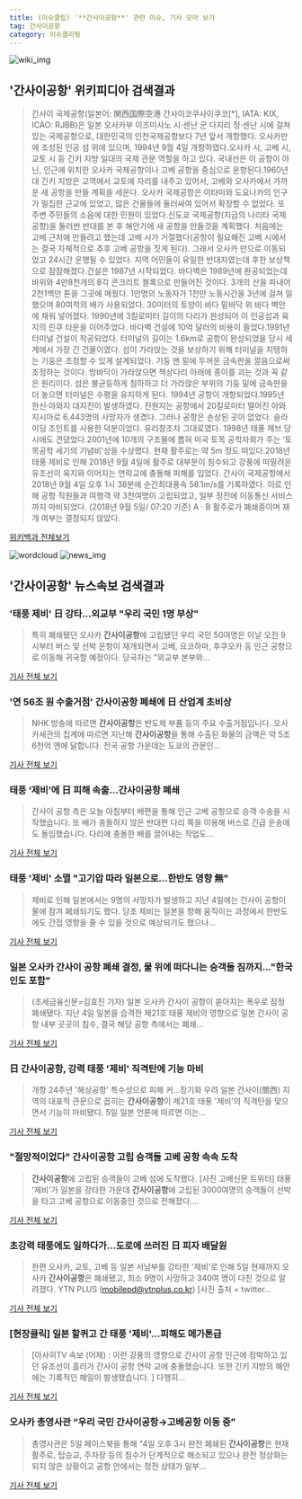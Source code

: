```yaml
---
title: (이슈클립) '**간사이공항**' 관련 이슈, 기사 모아 보기
tag: 간사이공항
category: 이슈클리핑
---
```

![wiki_img](https://user-images.githubusercontent.com/42597476/44503234-41136a80-a6d0-11e8-9071-6fc6418eafe4.png)
## **'**간사이공항**'** 위키피디아 검색결과
>간사이 국제공항(일본어: 関西国際空港 간사이코쿠사이쿠코[*], IATA: KIX, ICAO: RJBB)은 일본 오사카부 이즈미사노 시·센난 군 다지리 정·센난 시에 걸쳐 있는 국제공항으로, 대한민국의 인천국제공항보다 7년 앞서 개항했다. 오사카만에 조성된 인공 섬 위에 있으며, 1994년 9월 4일 개항하였다.오사카 시, 고베 시, 교토 시 등 긴키 지방 일대의 국제 관문 역할을 하고 있다. 국내선은 이 공항이 아닌, 인근에 위치한 오사카 국제공항이나 고베 공항을 중심으로 운항된다.1960년대 긴키 지방은 교역에서 교토에 자리를 내주고 있어서, 고베와 오사카에서 가까운 새 공항을 만들 계획을 세운다. 오사카 국제공항은 이타미와 도요나카의 인구가 밀집한 근교에 있었고, 많은 건물들에 둘러싸여 있어서 확장할 수 없었다. 또 주변 주민들의 소음에 대한 민원이 있었다.신도쿄 국제공항(지금의 나리타 국제공항)을 둘러싼 반대를 본 후 해안가에 새 공항을 만들것을 계획했다. 처음에는 고베 근처에 만들려고 했는데 고베 시가 거절했다(공항이 필요해진 고베 시에서는 결국 자체적으로 추후 고베 공항을 짓게 된다). 그래서 오사카 만으로 이동되었고 24시간 운행될 수 있었다. 지역 어민들이 유일한 반대자였는데 후한 보상책으로 잠잠해졌다.건설은 1987년 시작되었다. 바다벽은 1989년에 완공되었는데 바위와 4만8천개의 8각 콘크리트 블록으로 만들어진 것이다. 3개의 산을 파내어 2천1백만 톤을 그곳에 메웠다. 1만명의 노동자가 1천만 노동시간을 3년에 걸쳐 일했으며 80여척의 배가 사용되었다. 30미터의 토양이 바다 밑바닥 위 바다 벽안에 채워 넣어졌다. 1990년에 3킬로미터 길이의 다리가 완성되어 이 인공섬과 육지의 린쿠 타운을 이어주었다. 바다벽 건설에 10억 달러의 비용이 들었다.1991년 터미널 건설이 착공되었다. 터미널의 길이는 1.6km로 공항이 완성되었을 당시 세계에서 가장 긴 건물이였다. 섬이 가라앉는 것을 보상하기 위해 터미널을 지탱하는 기둥은 조정할 수 있게 설계되었다. 기둥 맨 밑에 두꺼운 금속판을 깔음으로써 조정하는 것이다. 방바닥이 가라앉으면 책상다리 아래에 종이를 괴는 것과 꼭 같은 원리이다. 섬은 불균등하게 침하하고 더 가라앉은 부위의 기둥 밑에 금속판을 더 놓으면 터미널은 수평을 유지하게 된다. 1994년 공항이 개항되었다.1995년 한신·아와지 대지진이 발생하였다. 진원지는 공항에서 20킬로미터 떨어진 아와지시마로 6,443명의 사망자가 생겼다. 그러나 공항은 손상된 곳이 없었다. 슬라이딩 조인트를 사용한 덕분이었다. 유리창조차 그대로였다. 1998년 태풍 제브 당시에도 견뎠었다.2001년에 10개의 구조물에 뽑혀 미국 토목 공학자회가 주는 ‘토목공학 세기의 기념비’상을 수상했다. 현재 활주로는 약 5m 정도 떠있다.2018년 태풍 제비로 인해 2018년 9월 4일에 활주로 대부분이 침수되고 강풍에 떠밀려온 유조선이 육지와 이어지는 연락교에 충돌해 피해를 입었다. 간사이 국제공항에서 2018년 9월 4일 오후 1시 38분에 순간최대풍속 58.1m/s를 기록하였다. 이로 인해 공항 직원들과 여행객 약 3천여명이 고립되었고, 일부 정전에 이동통신 서비스까지 마비되었다. (2018년 9월 5일/ 07:20 기준) A · B 활주로가 폐쇄중이며 재개 여부는 결정되지 않았다.

<a href="https://ko.wikipedia.org/wiki/간사이공항" target="_blank">위키백과 전체보기</a>

![wordcloud](https://s3.ap-northeast-2.amazonaws.com/lyrics101-wordcloud/2018-09-05-1536130858.png)
![news_img](https://user-images.githubusercontent.com/42597476/44507050-1206f400-a6e4-11e8-8d98-7ffbfebb353f.png)
## **'**간사이공항**'** 뉴스속보 검색결과
### '태풍 제비' 日 강타…외교부 "우리 국민 1명 부상"

>특히 폐쇄됐던 오사카 **간사이공항**에 고립됐던 우리 국민 50여명은 이날 오전 9시부터 버스 및 선박 운항이 재개되면서 고베, 요코하마, 후쿠오카 등 인근 공항으로 이동해 귀국할 예정이다. 당국자는 "외교부 본부와...

<a href="http://view.asiae.co.kr/news/view.htm?idxno=2018090514271430571" target="_blank">기사 전체 보기</a>

### '연 56조 원 수출거점' **간사이공항** 폐쇄에 日 산업계 초비상

>NHK 방송에 따르면 **간사이공항**은 반도체 부품 등의 주요 수출거점입니다. 오사카세관의 집계에 따르면 지난해 **간사이공항**을 통해 수출된 화물의 금액은 약 5조 6천억 엔에 달합니다. 전국 공항 가운데는 도쿄의 관문인...

<a href="https://news.sbs.co.kr/news/endPage.do?news_id=N1004921215&plink=ORI&cooper=NAVER" target="_blank">기사 전체 보기</a>

### 태풍 ‘제비’에 日 피해 속출…**간사이공항** 폐쇄

>간사이 공항 측은 오늘 아침부터 배편을 통해 인근 고베 공항으로 승객 수송을 시작했습니다. 또 배가 충돌하지 않은 반대편 다리 쪽을 이용해 버스로 긴급 운송에도 돌입했습니다. 다리에 충돌한 배를 끌어내는 작업도...

<a href="http://news.kbs.co.kr/news/view.do?ncd=4034220&ref=A" target="_blank">기사 전체 보기</a>

### 태풍 '제비' 소멸 "고기압 따라 일본으로…한반도 영향 無"

>제비로 인해 일본에서는 9명의 사망자가 발생하고 지난 4일에는 간사이 공항이 물에 잠겨 폐쇄되기도 했다. 당초 제비는 일본을 향해 움직이는 과정에서 한반도에도 간접 영향을 줄 수 있을 것으로 예상되기도 했으나...

<a href="http://www.newsis.com/view/?id=NISX20180905_0000409787&cID=10201&pID=10200" target="_blank">기사 전체 보기</a>

### 일본 오사카 간사이 공항 폐쇄 결정, 물 위에 떠다니는 승객들 짐까지…"한국인도 포함"

>  (조세금융신문=김효진 기자) 일본 오사카 간사이 공항이 쏟아지는 폭우로 잠정 폐쇄됐다.   지난 4일 일본을 습격한 제21호 태풍 제비의 영향으로 일본 간사이 공항 내부 곳곳이 침수, 결국 해당 공항 측에서는 폐쇄...

<a href="http://www.tfnews.co.kr/news/article.html?no=52698" target="_blank">기사 전체 보기</a>

### 日 **간사이공항**, 강력 태풍 '제비' 직격탄에 기능 마비

>개항 24주년 '해상공항' 특수성으로 피해 커…장기화 우려 일본 간사이(關西) 지역의 대표적 관문으로 꼽히는 **간사이공항**이 제21호 태풍 '제비'의 직격탄을 맞으면서 기능이 마비됐다. 5일 일본 언론에 따르면 이는...

<a href="http://app.yonhapnews.co.kr/YNA/Basic/SNS/r.aspx?c=AKR20180905050400073&did=1195m" target="_blank">기사 전체 보기</a>

### "절망적이었다" **간사이공항** 고립 승객들 고베 공항 속속 도착

>**간사이공항**에 고립된 승객들이 고베 섬에 도착했다. [사진 고베신문 트위터] 태풍 '제비'가 일본을 강타한 가운데 **간사이공항**에 고립된 3000여명의 승객들이 선박을 타고 고베 공항으로 이동중인 것으로 전해졌다....

<a href="http://news.joins.com/article/olink/22536073" target="_blank">기사 전체 보기</a>

### 초강력 태풍에도 일하다가...도로에 쓰러진 日 피자 배달원

>한편 오사카, 교토, 고베 등 일본 서남부를 강타한 '제비'로 인해 5일 현재까지 오사카 **간사이공항**은 폐쇄됐고, 최소 9명이 사망하고 340여 명이 다친 것으로 알려졌다. YTN PLUS (mobilepd@ytnplus.co.kr) [사진 출처 = twitter...

<a href="http://www.ytn.co.kr/_ln/0104_201809051550068637" target="_blank">기사 전체 보기</a>

### [현장클릭] 일본 할퀴고 간 태풍 '제비'…피해도 메가톤급

>[아사히TV 속보 (어제) : 이런 강풍의 영향으로 간사이 공항 인근에 정박하고 있던 유조선이 흘러가 간사이 공항 연락 교에 충돌했습니다. 또한 긴키 지방의 해안에는 기록적인 해일이 발생했습니다. ] 다행히...

<a href="http://news.jtbc.joins.com/html/387/NB11691387.html" target="_blank">기사 전체 보기</a>

### 오사카 총영사관 “우리 국민 **간사이공항**→고베공항 이동 중”

>총영사관은 5일 페이스북을 통해 "4일 오후 3시 완전 폐쇄된 **간사이공항**은 현재 활주로, 탑승교, 주차장 등의 침수가 단계적으로 해소되고 있으나 완전 정상화는 되지 않은 상황이고 공항 안에서는 정전 상태가 일부...

<a href="http://news.donga.com/3/all/20180905/91841190/2" target="_blank">기사 전체 보기</a>


